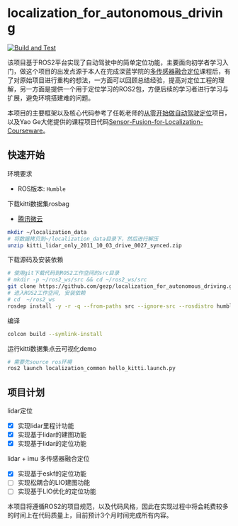 # localization_for_autonomous_driving

[![Build and Test](https://github.com/gezp/localization_for_autonomous_driving/actions/workflows/ci.yml/badge.svg?branch=humble)](https://github.com/gezp/localization_for_autonomous_driving/actions/workflows/ci.yml)

该项目基于ROS2平台实现了自动驾驶中的简单定位功能，主要面向初学者学习入门，做这个项目的出发点源于本人在完成深蓝学院的[多传感器融合定位](https://www.shenlanxueyuan.com/course/558)课程后，有了对原始项目进行重构的想法，一方面可以回顾总结经验，提高对定位工程的理解，另一方面是提供一个用于定位学习的ROS2包，方便后续的学习者进行学习与扩展，避免环境搭建难的问题。

本项目的主要框架以及核心代码参考了任乾老师的[从零开始做自动驾驶定位](https://github.com/Little-Potato-1990/localization_in_auto_driving)项目，以及Yao Ge大佬提供的课程项目代码[Sensor-Fusion-for-Localization-Courseware](https://github.com/AlexGeControl/Sensor-Fusion-for-Localization-Courseware)。

## 快速开始

环境要求

* ROS版本: `Humble`

下载kitti数据集rosbag

* [腾讯微云](https://share.weiyun.com/Ck2PB1wp)

```bash
mkdir ~/localization_data
# 将数据拷贝到~/localization_data目录下，然后进行解压
unzip kitti_lidar_only_2011_10_03_drive_0027_synced.zip 
```

下载源码及安装依赖

```bash
# 使用git下载代码到ROS2工作空间的src目录
# mkdir -p ~/ros2_ws/src && cd ~/ros2_ws/src
git clone https://github.com/gezp/localization_for_autonomous_driving.git
# 进入ROS2工作空间, 安装依赖
# cd  ~/ros2_ws
rosdep install -y -r -q --from-paths src --ignore-src --rosdistro humble
```

编译

```bash
colcon build --symlink-install
```

运行kitti数据集点云可视化demo

```bash
# 需要先source ros环境
ros2 launch localization_common hello_kitti.launch.py
```

## 项目计划

lidar定位

- [x] 实现lidar里程计功能
- [x] 实现基于lidar的建图功能
- [x] 实现基于lidar的定位功能

lidar + imu 多传感器融合定位

- [x] 实现基于eskf的定位功能
- [ ] 实现松耦合的LIO建图功能
- [ ] 实现基于LIO优化的定位功能

本项目将遵循ROS2的项目规范，以及代码风格，因此在实现过程中将会耗费较多的时间上在代码质量上，目前预计3个月时间完成所有内容。

